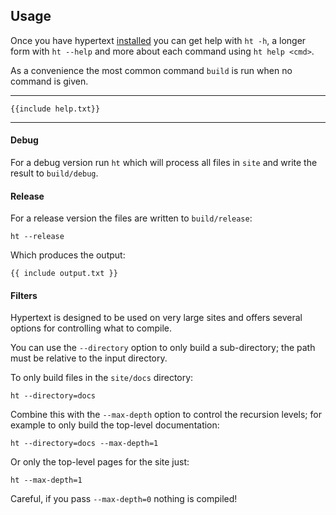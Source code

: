 ## Usage

Once you have hypertext [installed](/install/) you can get help with `ht -h`, a longer form with `ht --help` and more about each command using `ht help <cmd>`.

As a convenience the most common command `build` is run when no command is given.

---

```
{{include help.txt}}
```

---

#### Debug

For a debug version run `ht` which will process all files in `site` and write the result to `build/debug`.

#### Release

For a release version the files are written to `build/release`:

```
ht --release
```

Which produces the output:

```
{{ include output.txt }}
```

#### Filters

Hypertext is designed to be used on very large sites and offers several options for controlling what to compile.

You can use the `--directory` option to only build a sub-directory; the path must be relative to the input directory.

To only build files in the `site/docs` directory:

```
ht --directory=docs
```

Combine this with the `--max-depth` option to control the recursion levels; for example to only build the top-level documentation:

```
ht --directory=docs --max-depth=1
```

Or only the top-level pages for the site just:

```
ht --max-depth=1
```

Careful, if you pass `--max-depth=0` nothing is compiled!

